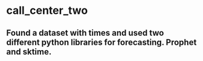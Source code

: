 # call_center_two

## Found a dataset with times and used two different python libraries for forecasting. Prophet and sktime.
